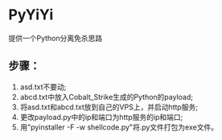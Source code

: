 # PyYiYi
提供一个Python分离免杀思路

## 步骤：
  1. asd.txt不要动;
  2. abcd.txt中放入Cobalt_Strike生成的Python的payload;
  3. 将asd.txt和abcd.txt放到自己的VPS上，并启动http服务;
  4. 更改payload.py中的ip和端口为http服务的ip和端口;
  5. 用"pyinstaller -F -w shellcode.py"将.py文件打包为exe文件。
